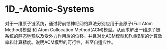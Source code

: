 # 1D_-Atomic-Systems
对于一维原子链系统，通过将前馈神经网络算法分别应用于全原子(Full Atom Method)模型 和 Atom Collocation Method(ACM)模型。从而求解出一维原子链系统的静态弛豫以及受外力作用后的位移。并且对比ACM模型和Full模型的计算效率和计算精度。说明ACM模型的可行性，甚至自适应性。
